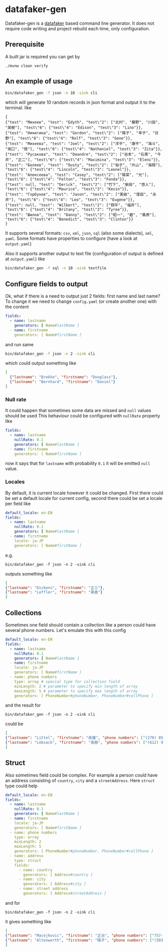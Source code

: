 # datafaker-gen

Datafaker-gen is a [datafaker](https://github.com/datafaker-net/datafaker) based command line generator.
It does not require code writing and project rebuild each time, only configuration.

## Prerequisite
A built jar is required
you can get by 
```
./mvnw clean verify
```

## An example of usage
```bash
bin/datafaker_gen -f json -n 10 -sink cli
```
which will generate 10 random records in json format and output it to the terminal.
like 
```
{
{"test": "Михеев", "test": "Edyth", "test\"2": ["北村", "藤野", "川田", "英樹"], "test\"6": {"test\"4": "Edison", "test\"3": "Lino"}},
{"test": "Никитина", "test": "Gordon", "test\"2": ["陽子", "幸子", "日野"], "test\"6": {"test\"4": "Rolf", "test\"3": "Gene"}},
{"test": "Михеева", "test": "Joel", "test\"2": ["洋平", "康平", "海斗", "坂口", "陸"], "test\"6": {"test\"4": "Nathaniel", "test\"3": "Zita"}},
{"test": "Русакова", "test": "Deandre", "test\"2": ["谷本", "石黒", "今井", "正二"], "test\"6": {"test\"4": "Maximina", "test\"3": "Eleni"}},
{"test": "Беляев", "test": "Dusty", "test\"2": ["裕子", "片山", "海翔"], "test\"6": {"test\"4": "Lincoln", "test\"3": "Leonel"}},
{"test": "Алексеева", "test": "Casey", "test\"2": ["陽菜", "光"], "test\"6": {"test\"4": "Felton", "test\"3": "Fonda"}},
{"test": null, "test": "Derick", "test\"2": ["竹下", "柴田", "悠人"], "test\"6": {"test\"4": "Maurice", "test\"3": "Kevin"}},
{"test": "Горбунов", "test": "Jason", "test\"2": ["美結", "窪田", "永井"], "test\"6": {"test\"4": "Leo", "test\"3": "Eugene"}},
{"test": null, "test": "Wilbert", "test\"2": ["翔平", "福井"], "test\"6": {"test\"4": "Britany", "test\"3": "Tyree"}},
{"test": "Шилов", "test": "Danny", "test\"2": ["昭一", "碧", "桑原"], "test\"6": {"test\"4": "Benedict", "test\"3": "Clinton"}}
}
```

It supports several formats: `csv`, `xml`, `json`, `sql` (also some dialects), `xml`, `yaml`.
Some formats have properties to configure (have a look at `output.yaml`)

Also it supports another output to text file (configuration of output is defined at `output.yaml`) like 

```bash
bin/datafaker_gen -f sql -n 10 -sink textfile
```

## Configure fields to output
Ok, what if there is a need to output just 2 fields: first name and last name?
To change it we need to change `config.yaml` (or create another one) with the content
```yaml
fields:
  - name: lastname
    generators: [ Name#lastName ]
  - name: firstname
    generators: [ Name#firstName ]
```
and run same 
```bash
bin/datafaker_gen -f json -n 2 -sink cli
```
which could output something like
```json
[
  {"lastname": "Brekke", "firstname": "Douglass"},
  {"lastname": "Bernhard", "firstname": "Daniel"}
]
```
### Null rate
It could happen that sometimes some data are missed and `null` values should be used
This behaviour could be configured with `nullRate` property like
```yaml
fields:
  - name: lastname
    nullRate: 0.1
    generators: [ Name#lastName ]
  - name: firstname
    generators: [ Name#firstName ]
```
now it says that for `lastname` with probability `0.1` it will be emitted `null` value.

### Locales

By default, it is current locale however it could be changed.
First there could be set a default locale for current config, second there could be set a locale per field like
```yaml
default_locale: en-EN
fields:
  - name: lastname
    nullRate: 0.1
    generators: [ Name#lastName ]
  - name: firstname
    locale: ja-JP
    generators: [ Name#firstName ]
```
e.g.
```
bin/datafaker_gen -f json -n 2 -sink cli
```
outputs something like
```json
[
{"lastname": "Dickens", "firstname": "正三"},
{"lastname": "Leffler", "firstname": "美香"}
]
```

## Collections
Sometimes one field should contain a collection like a person could have several phone numbers.
Let's emulate this with this config
```yaml
default_locale: en-EN
fields:
  - name: lastname
    nullRate: 0.1
    generators: [ Name#lastName ]
  - name: firstname
    locale: ja-JP
    generators: [ Name#firstName ]
  - name: phone numbers
    type: array # special type for collection field
    minLength: 2 # parameter to specify min length of array
    maxLength: 5 # parameter to specify max length of array
    generators: [ PhoneNumber#phoneNumber, PhoneNumber#cellPhone ]
```

and the result for
```
bin/datafaker_gen -f json -n 2 -sink cli
```
could be 
```json
[
{"lastname": "Littel", "firstname": "辰雄", "phone numbers": ["(270) 857-3976 x5352", "(605) 253-6302 x5863"]},
{"lastname": "Lebsack", "firstname": "英樹", "phone numbers": ["(612) 956-2065", "1-708-334-9522", "(973) 979-3113", "1-484-404-4443"]}
]
```

## Struct
Also sometimes field could be complex. For example a person could have an address consisting of `country`, `city` and a `streetAddress`.
Here `struct` type could help
```yaml
default_locale: en-EN
fields:
  - name: lastname
    nullRate: 0.1
    generators: [ Name#lastName ]
  - name: firstname
    locale: ja-JP
    generators: [ Name#firstName ]
  - name: phone numbers
    type: array
    minLength: 2
    maxLength: 5
    generators: [ PhoneNumber#phoneNumber, PhoneNumber#cellPhone ]
  - name: address
    type: struct
    fields:
      - name: country
        generators: [ Address#country ]
      - name: city
        generators: [ Address#city ]
      - name: street address
        generators: [ Address#streetAddress ]
```
and for 
```
bin/datafaker_gen -f json -n 2 -sink cli
```
it gives something like
```json
[
{"lastname": "Macejkovic", "firstname": "正治", "phone numbers": ["757-317-9481", "(707) 678-8732", "(970) 270-9267", "(224) 209-6756"], "address": {"country": "Heard Island and McDonald Islands", "city": "New Chrissy", "street address": "961 Arthur Shoal"}},
{"lastname": "Altenwerth", "firstname": "陽子", "phone numbers": ["(503) 412-1163 x5984", "1-260-832-0986"], "address": {"country": "Dominican Republic", "city": "East Ed", "street address": "955 Martin Tunnel"}}
]
```
